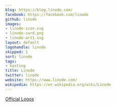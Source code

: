 ```yaml
---
blog: https://blog.linode.com/
facebook: https://facebook.com/linode
github: linode
images:
- linode-icon.svg
- linode-card.png
- linode-ar21.svg
layout: default
logohandle: linode
skipped: 1
sort: linode
tags:
- hosting
title: Linode
twitter: linode
website: https://www.linode.com/
wikipedia: https://en.wikipedia.org/wiki/Linode
---
```


[Official Logos](https://www.linode.com/logos)
